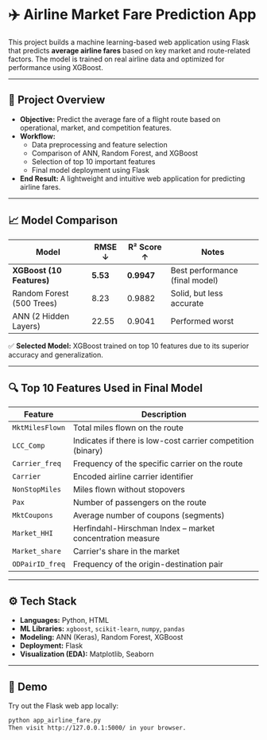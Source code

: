 # ✈️ Airline Market Fare Prediction App

This project builds a machine learning-based web application using Flask that predicts **average airline fares** based on key market and route-related factors. The model is trained on real airline data and optimized for performance using XGBoost.

---

## 🧠 Project Overview

- **Objective:** Predict the average fare of a flight route based on operational, market, and competition features.
- **Workflow:**
  - Data preprocessing and feature selection
  - Comparison of ANN, Random Forest, and XGBoost
  - Selection of top 10 important features
  - Final model deployment using Flask
- **End Result:** A lightweight and intuitive web application for predicting airline fares.

---

## 📈 Model Comparison

| Model                         | RMSE ↓  | R² Score ↑ | Notes                         |
|------------------------------|---------|------------|-------------------------------|
| **XGBoost (10 Features)**    | **5.53** | **0.9947**  | Best performance (final model)|
| Random Forest (500 Trees)    | 8.23    | 0.9882     | Solid, but less accurate      |
| ANN (2 Hidden Layers)        | 22.55   | 0.9041     | Performed worst               |

✅ **Selected Model:** XGBoost trained on top 10 features due to its superior accuracy and generalization.

---

## 🔍 Top 10 Features Used in Final Model

| Feature           | Description                                                  |
|-------------------|--------------------------------------------------------------|
| `MktMilesFlown`   | Total miles flown on the route                               |
| `LCC_Comp`        | Indicates if there is low-cost carrier competition (binary)  |
| `Carrier_freq`    | Frequency of the specific carrier on the route               |
| `Carrier`         | Encoded airline carrier identifier                           |
| `NonStopMiles`    | Miles flown without stopovers                                |
| `Pax`             | Number of passengers on the route                            |
| `MktCoupons`      | Average number of coupons (segments)                         |
| `Market_HHI`      | Herfindahl-Hirschman Index – market concentration measure    |
| `Market_share`    | Carrier's share in the market                                |
| `ODPairID_freq`   | Frequency of the origin-destination pair                     |

---

## ⚙️ Tech Stack

- **Languages:** Python, HTML
- **ML Libraries:** `xgboost`, `scikit-learn`, `numpy`, `pandas`
- **Modeling:** ANN (Keras), Random Forest, XGBoost
- **Deployment:** Flask
- **Visualization (EDA):** Matplotlib, Seaborn

---

## 🚀 Demo

Try out the Flask web app locally:
```bash
python app_airline_fare.py
Then visit http://127.0.0.1:5000/ in your browser.
